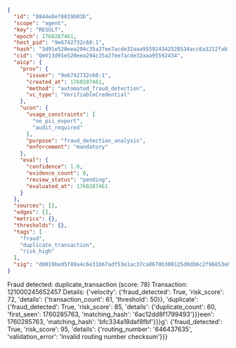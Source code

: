 ```json
{
  "id": "8844e8ef8019b03b",
  "scope": "agent",
  "key": "RESULT",
  "epoch": 1760287461,
  "host_pid": "9e6742732c60:1",
  "hash": "3d91e520eea294c35a27ee7acde32aaa955924342528534acc6a3212fab19964",
  "cid": "QmV13d91e520eea294c35a27ee7acde32aaa95592434",
  "aicp": {
    "prov": {
      "issuer": "9e6742732c60:1",
      "created_at": 1760287461,
      "method": "automated_fraud_detection",
      "vc_type": "VerifiableCredential"
    },
    "ucon": {
      "usage_constraints": [
        "no_pii_export",
        "audit_required"
      ],
      "purpose": "fraud_detection_analysis",
      "enforcement": "mandatory"
    },
    "eval": {
      "confidence": 1.0,
      "evidence_count": 0,
      "review_status": "pending",
      "evaluated_at": 1760287461
    }
  },
  "sources": [],
  "edges": [],
  "metrics": {},
  "thresholds": {},
  "tags": [
    "fraud",
    "duplicate_transaction",
    "risk_high"
  ],
  "sig": "d0019bed5f89a4c6e31b67adf53e1ac37ca8670b300125d0db6c2f96853eb105"
}
```

Fraud detected: duplicate_transaction (score: 78)
Transaction: 121000245652457
Details: {'velocity': {'fraud_detected': True, 'risk_score': 72, 'details': {'transaction_count': 61, 'threshold': 50}}, 'duplicate': {'fraud_detected': True, 'risk_score': 85, 'details': {'duplicate_count': 60, 'first_seen': 1760285763, 'matching_hash': '6ac12dd8f1799493'}}}een': 1760285763, 'matching_hash': 'bfc334a18daf8fbf'}}}g': {'fraud_detected': True, 'risk_score': 95, 'details': {'routing_number': '646437635', 'validation_error': 'Invalid routing number checksum'}}}